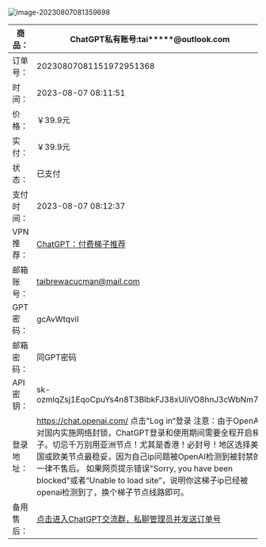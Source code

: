 ![image-20230807081359698](D:\typora\Golang_Engineer\typora-user-images\image-20230807081359698.png)

| 商品：     | ChatGPT私有账号:tai*****@outlook.com                         |
| ---------- | ------------------------------------------------------------ |
| 订单号：   | 20230807081151972951368                                      |
| 时间：     | 2023-08-07 08:11:51                                          |
| 价格：     | ￥39.9元                                                     |
| 实付：     | ￥39.9元                                                     |
| 状态：     | 已支付                                                       |
| 支付时间： | 2023-08-07 08:12:37                                          |
| VPN推荐：  | [ChatGPT：付费梯子推荐](https://www.chatvip.org/sites/vpn.html) |
| 邮箱账号： | taibrewacucman@mail.com                                      |
| GPT密码：  | gcAvWtqviI                                                   |
| 邮箱密码： | 同GPT密码                                                    |
| API密钥：  | 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          |
| 登录地址： | https://chat.openai.com/ 点击”Log in“登录 注意：由于OpenAI对国内实施网络封锁，ChatGPT登录和使用期间需要全程开启梯子。切忌千万别用亚洲节点！尤其是香港！必封号！地区选择美国或欧美节点最稳妥，因为自己ip问题被OpenAI检测到被封禁的一律不售后。 如果网页提示错误"Sorry, you have been blocked"或者“Unable to load site”，说明你这梯子ip已经被openai检测到了，换个梯子节点线路即可。 |
| 备用售后： | [点击进入ChatGPT交流群，私聊管理员并发送订单号](https://t.me/+duZ7D7F-udM2Nzhh) |